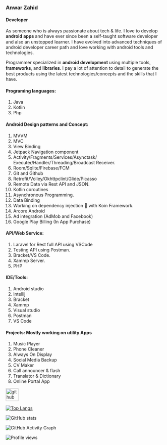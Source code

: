 



### Anwar Zahid
#### Developer
As someone who is always passionate about tech & life. I love to develop 𝐚𝐧𝐝𝐫𝐨𝐢𝐝 𝐚𝐩𝐩𝐬 and have ever since been a self-taught software developer and also an unstopped learner. I have evolved into advanced techniques of android developer career path and love working with android tools and technologies.

Programmer specialized in 𝐚𝐧𝐝𝐫𝐨𝐢𝐝 𝐝𝐞𝐯𝐞𝐥𝐨𝐩𝐦𝐞𝐧𝐭 using multiple tools, 𝐟𝐫𝐚𝐦𝐞𝐰𝐨𝐫𝐤𝐬, and 𝐥𝐢𝐛𝐫𝐚𝐫𝐢𝐞𝐬. I pay a lot of attention to detail to generate the best products using the latest technologies/concepts and the skills that I have.

#### Programing languages:
1. Java
2. Kotlin
3. Php

#### Android Design patterns and Concept:
1. MVVM
2. MVC
3. View Binding
4. Jetpack Navigation component 
5. Activity/Fragments/Services/Asynctask/ Executer/Handler/Threading/Broadcast Receiver. 
6. Room/Sqlite/Firebase/FCM
7. Git and Github 
8.  Retrofit/Volley/Okhttpclint/Glide/Picasso 
9.  Remote Data via Rest API and JSON. 
10. Kotlin coroutines 
11. Asynchronous Programming.
12. Data Binding 
13. Working on dependency injection 💉 with  Koin Framework.
14. Arcore Android 
15. Ad integration (AdMob and Facebook) 
16. Google Play Billing (In App Purchase)


#### API/Web Service:
1. Laravel for Rest full API using VSCode
2. Testing API using Postman. 
3. Bracket/VS Code. 
4. Xammp Server. 
5. PHP 

#### IDE/Tools:
1. Android studio
2. Intellij
3. Bracket
4. Xammp
5. Visual studio
6. Postman
7. VS Code

#### Projects: Mostly working on utility Apps 
1. Music Player
2. Phone Cleaner
3. Always On Display
4. Social Media Backup
5. CV Maker
6. Call announcer & flash
7. Translator & Dictionary
8. Online Portal App


[<img src='https://cdn.jsdelivr.net/npm/simple-icons@3.0.1/icons/github.svg' alt='github' height='40'>](https://github.com/anwarzahid8284)  

[![Top Langs](https://github-readme-stats.vercel.app/api/top-langs/?username=anwarzahid8284)](https://github.com/anuraghazra/github-readme-stats)

![GitHub stats](https://github-readme-stats.vercel.app/api?username=anwarzahid8284&show_icons=true)  

![GitHub Activity Graph](https://activity-graph.herokuapp.com/graph?username=anwarzahid8284)  

![Profile views](https://gpvc.arturio.dev/anwarzahid8284)   





